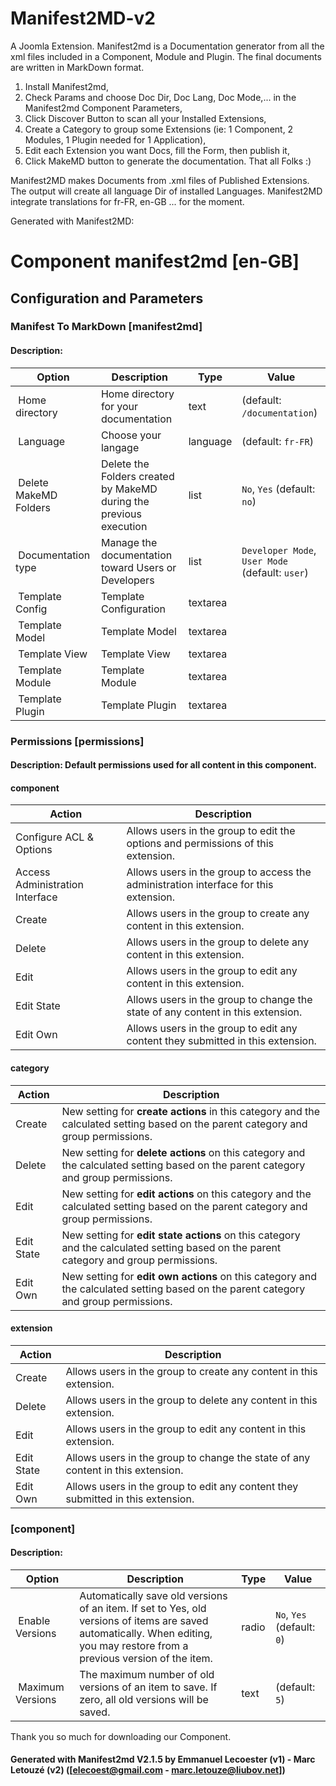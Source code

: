 # Manifest2MD-v2
A Joomla Extension. Manifest2md is a Documentation generator from all the xml files included in a Component, Module and Plugin.
The final documents are written in MarkDown format.

1) Install Manifest2md,
2) Check Params and choose Doc Dir, Doc Lang, Doc Mode,... in the Manifest2md Component Parameters,
3) Click Discover Button to scan all your Installed Extensions,
4) Create a Category to group some Extensions (ie: 1 Component, 2 Modules, 1 Plugin needed for 1 Application),
5) Edit each Extension you want Docs, fill the Form, then publish it,
6) Click MakeMD button to generate the documentation. That all Folks :)

Manifest2MD makes Documents from .xml files of Published Extensions.
The output will create all language Dir of installed Languages.
Manifest2MD integrate translations for fr-FR, en-GB ... for the moment.

Generated with Manifest2MD:

# Component manifest2md [en-GB]
## Configuration and Parameters
### Manifest To MarkDown [manifest2md]
#### Description: 
| Option | Description | Type | Value |
| ------ | ----------- | -----|-------|
|  Home directory | Home directory for your documentation  | text |  (default: `/documentation`)|
|  Language | Choose your langage | language |  (default: `fr-FR`)|
|  Delete MakeMD Folders | Delete the Folders created by MakeMD during the previous execution | list | `No`, `Yes` (default: `no`)|
|  Documentation type | Manage the documentation toward Users or Developers | list | `Developer Mode`, `User Mode` (default: `user`)|
|  Template Config | Template Configuration | textarea | |
|  Template Model | Template Model | textarea | |
|  Template View | Template View | textarea | |
|  Template Module | Template Module | textarea | |
|  Template Plugin | Template Plugin | textarea | |
### Permissions [permissions]
#### Description: Default permissions used for all content in this component.
#### component
| Action | Description |
| ------ | ----------- |
 | Configure ACL & Options | Allows users in the group to edit the options and permissions of this extension. | 
 | Access Administration Interface | Allows users in the group to access the administration interface for this extension. | 
 | Create | Allows users in the group to create any content in this extension. | 
 | Delete | Allows users in the group to delete any content in this extension. | 
 | Edit | Allows users in the group to edit any content in this extension. | 
 | Edit State | Allows users in the group to change the state of any content in this extension. | 
 | Edit Own | Allows users in the group to edit any content they submitted in this extension. | 
#### category
| Action | Description |
| ------ | ----------- |
 | Create | New setting for <strong>create actions</strong> in this category and the calculated setting based on the parent category and group permissions. | 
 | Delete | New setting for <strong>delete actions</strong> on this category and the calculated setting based on the parent category and group permissions. | 
 | Edit | New setting for <strong>edit actions</strong> on this category and the calculated setting based on the parent category and group permissions. | 
 | Edit State | New setting for <strong>edit state actions</strong> on this category and the calculated setting based on the parent category and group permissions. | 
 | Edit Own | New setting for <strong>edit own actions</strong> on this category and the calculated setting based on the parent category and group permissions. | 
#### extension
| Action | Description |
| ------ | ----------- |
 | Create | Allows users in the group to create any content in this extension. | 
 | Delete | Allows users in the group to delete any content in this extension. | 
 | Edit | Allows users in the group to edit any content in this extension. | 
 | Edit State | Allows users in the group to change the state of any content in this extension. | 
 | Edit Own | Allows users in the group to edit any content they submitted in this extension. | 
###  [component]
#### Description: 
| Option | Description | Type | Value |
| ------ | ----------- | -----|-------|
|  Enable Versions | Automatically save old versions of an item. If set to Yes, old versions of items are saved automatically. When editing, you may restore from a previous version of the item. | radio | `No`, `Yes` (default: `0`)|
|  Maximum Versions | The maximum number of old versions of an item to save. If zero, all old versions will be saved. | text |  (default: `5`)|

<p>Thank you so much for downloading our Component.</p>

#### Generated with **Manifest2md** V2.1.5 by **Emmanuel Lecoester (v1) - Marc Letouzé (v2)** ([elecoest@gmail.com - marc.letouze@liubov.net])

